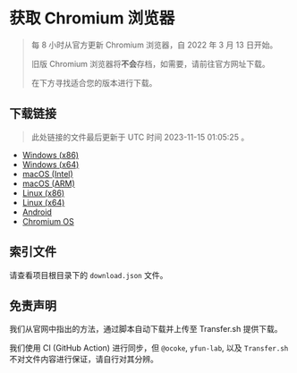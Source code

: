 # 获取 Chromium 浏览器

> 每 8 小时从官方更新 Chromium 浏览器，自 2022 年 3 月 13 日开始。
> 
> 旧版 Chromium 浏览器将**不会**存档，如需要，请前往官方网址下载。
>
> 在下方寻找适合您的版本进行下载。

## 下载链接

> 此处链接的文件最后更新于 UTC 时间 2023-11-15 01:05:25
。

- [Windows (x86)](https://transfer.sh/gJ7DfW9oUc/Win.zip)
- [Windows (x64)](https://transfer.sh/AnU6efyeOK/Win_x64.zip)
- [macOS (Intel)](https://transfer.sh/2F5Pu9Obro/Mac.zip)
- [macOS (ARM)](https://transfer.sh/rODnflJ770/Mac_Arm.zip)
- [Linux (x86)](https://transfer.sh/OGViFMCjw5/Linux.zip)
- [Linux (x64)](https://transfer.sh/P9L7uLbaN5/Linux_x64.zip)
- [Android](https://transfer.sh/hb3mDSIg7N/Android.zip)
- [Chromium OS](https://transfer.sh/sDkztMpoSc/Linux_ChromiumOS_Full.zip)

## 索引文件

请查看项目根目录下的 `download.json` 文件。

## 免责声明

我们从官网中指出的方法，通过脚本自动下载并上传至 Transfer.sh 提供下载。

我们使用 CI (GitHub Action) 进行同步，但 `@ocoke`, `yfun-lab`, 以及 `Transfer.sh` 不对文件内容进行保证，请自行对其分辨。
